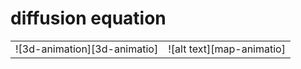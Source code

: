 # diffusion equation

|         |            |
|:-------------:|:-------------:|
| ![3d-animation][3d-animatio]      | ![alt text][map-animatio] |

[3d-animation]: ./plots/animation/3d-animation.gif "3d-animation"

[map-animation]: ./plots/animation/map-animation.gif "map-animation"
